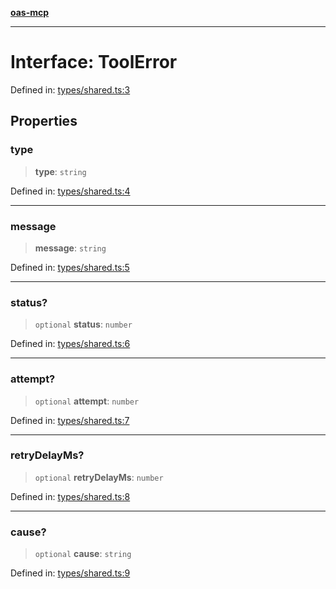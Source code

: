 [**oas-mcp**](../README.md)

***

# Interface: ToolError

Defined in: [types/shared.ts:3](https://github.com/elwizard33/oas-mcp/blob/8e2319f50a7dff4ff946a1b290930f93208fe588/src/types/shared.ts#L3)

## Properties

### type

> **type**: `string`

Defined in: [types/shared.ts:4](https://github.com/elwizard33/oas-mcp/blob/8e2319f50a7dff4ff946a1b290930f93208fe588/src/types/shared.ts#L4)

***

### message

> **message**: `string`

Defined in: [types/shared.ts:5](https://github.com/elwizard33/oas-mcp/blob/8e2319f50a7dff4ff946a1b290930f93208fe588/src/types/shared.ts#L5)

***

### status?

> `optional` **status**: `number`

Defined in: [types/shared.ts:6](https://github.com/elwizard33/oas-mcp/blob/8e2319f50a7dff4ff946a1b290930f93208fe588/src/types/shared.ts#L6)

***

### attempt?

> `optional` **attempt**: `number`

Defined in: [types/shared.ts:7](https://github.com/elwizard33/oas-mcp/blob/8e2319f50a7dff4ff946a1b290930f93208fe588/src/types/shared.ts#L7)

***

### retryDelayMs?

> `optional` **retryDelayMs**: `number`

Defined in: [types/shared.ts:8](https://github.com/elwizard33/oas-mcp/blob/8e2319f50a7dff4ff946a1b290930f93208fe588/src/types/shared.ts#L8)

***

### cause?

> `optional` **cause**: `string`

Defined in: [types/shared.ts:9](https://github.com/elwizard33/oas-mcp/blob/8e2319f50a7dff4ff946a1b290930f93208fe588/src/types/shared.ts#L9)
